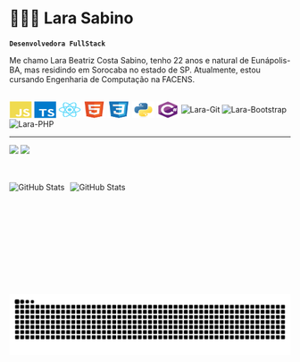 # 👩🏻‍💻 Lara Sabino

**`Desenvolvedora FullStack`**

Me chamo Lara Beatriz Costa Sabino, tenho 22 anos e natural de Eunápolis-BA, mas residindo em Sorocaba no estado de SP. Atualmente, estou cursando Engenharia de Computação na FACENS.

<div style="display: inline_block"><br>
  <img align="center" 
        alt="Lara-Js"
        title="JavaScript" 
        height="30" 
        width="40" 
        src="https://raw.githubusercontent.com/devicons/devicon/master/icons/javascript/javascript-plain.svg">
  <img align="center" 
        alt="Lara-Ts" 
        title="TypeScript"
        height="30" 
        width="40" 
        src="https://raw.githubusercontent.com/devicons/devicon/master/icons/typescript/typescript-plain.svg">
  <img align="center" 
        alt="Lara-React" 
        title="ReactNative"
        height="30" 
        width="40" 
        src="https://raw.githubusercontent.com/devicons/devicon/master/icons/react/react-original.svg">
  <img align="center" 
        alt="Lara-HTML" 
        title="HTML"
        height="30" 
        width="40" 
        src="https://raw.githubusercontent.com/devicons/devicon/master/icons/html5/html5-original.svg">
  <img align="center" 
        alt="Lara-CSS" 
        title="CSS"
        height="30" 
        width="40" 
        src="https://raw.githubusercontent.com/devicons/devicon/master/icons/css3/css3-original.svg">
  <img align="center" 
        alt="Lara-Python" 
        title="Phyton"
        height="30" 
        width="40"  
        src="https://raw.githubusercontent.com/devicons/devicon/master/icons/python/python-original.svg">
  <img align="center" 
        alt="Lara-Csharp"
        title="Csharp" 
        height="30" 
        width="40" 
        src="https://raw.githubusercontent.com/devicons/devicon/master/icons/csharp/csharp-original.svg">
  <img align="center" 
        alt="Lara-Git" 
        title="Git"
        height="30" 
        width="40"
        src="https://cdn.jsdelivr.net/gh/devicons/devicon@latest/icons/git/git-original.svg" >
    <img align="center" 
         alt="Lara-Bootstrap" 
        title="Bootstrap"
        height="30" 
        width="40"
        src="https://cdn.jsdelivr.net/gh/devicons/devicon@latest/icons/bootstrap/bootstrap-original.svg" >
    <img align="center" 
         alt="Lara-PHP" 
        title="PHP"
        height="30" 
        width="40"
        src="https://cdn.jsdelivr.net/gh/devicons/devicon@latest/icons/php/php-original.svg"  >

</div>

---


<div>
    <a href = "mailto:larabcsabino@gmail.com"><img src="https://img.shields.io/badge/-Gmail-%23333?style=for-the-badge&logo=gmail&logoColor=white" target="_blank"></a>  
    <a href="https://www.linkedin.com/in/lara-sabino-3a53822b7" target="_blank"><img src="https://img.shields.io/badge/-LinkedIn-%230077B5?style=for-the-badge&logo=linkedin&logoColor=white" target="_blank"></a> 
</div>


<br style="clear:both;" />
<br/>

<div align="left">
  <img 
    align="left" 
    alt="GitHub Stats" 
    height="200" 
    style="padding-right: 10px;" 
    src="https://github-readme-stats.vercel.app/api?username=larabsab&show_icons=true&theme=dracula&custom_title=Estatísticas%20do%20GitHub%20de%20Lara%20Sabino&include_all_commits=true&locale=pt-br" 
  />
  
<img 
      align="left" 
      alt="GitHub Stats" 
      height="200" 
      src="https://github-readme-stats.vercel.app/api/top-langs/?username=larabsab&theme=dracula&layout=compact&custom_title=Tecnologias&langs_count=9" 
  />
</div>

###

<img src="https://raw.githubusercontent.com/larabsab/larabsab/output/snake.svg" alt="Snake animation" />
